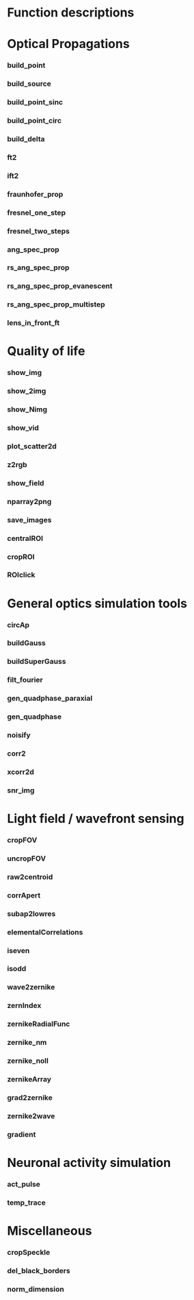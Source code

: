 # Function descriptions
# Optical Propagations

### build_point
### build_source
### build_point_sinc
### build_point_circ
### build_delta
### ft2
### ift2
### fraunhofer_prop
### fresnel_one_step
### fresnel_two_steps
### ang_spec_prop
### rs_ang_spec_prop
### rs_ang_spec_prop_evanescent
### rs_ang_spec_prop_multistep
### lens_in_front_ft

# Quality of life
### show_img
### show_2img
### show_Nimg
### show_vid
### plot_scatter2d
### z2rgb
### show_field
### nparray2png
### save_images
### centralROI
### cropROI
### ROIclick

# General optics simulation tools
### circAp
### buildGauss
### buildSuperGauss
### filt_fourier
### gen_quadphase_paraxial
### gen_quadphase
### noisify
### corr2
### xcorr2d
### snr_img

# Light field / wavefront sensing
### cropFOV
### uncropFOV
### raw2centroid
### corrApert
### subap2lowres
### elementalCorrelations
### iseven
### isodd
### wave2zernike
### zernIndex
### zernikeRadialFunc
### zernike_nm
### zernike_noll
### zernikeArray
### grad2zernike
### zernike2wave
### gradient

# Neuronal activity simulation
### act_pulse
### temp_trace

# Miscellaneous
### cropSpeckle
### del_black_borders
### norm_dimension
